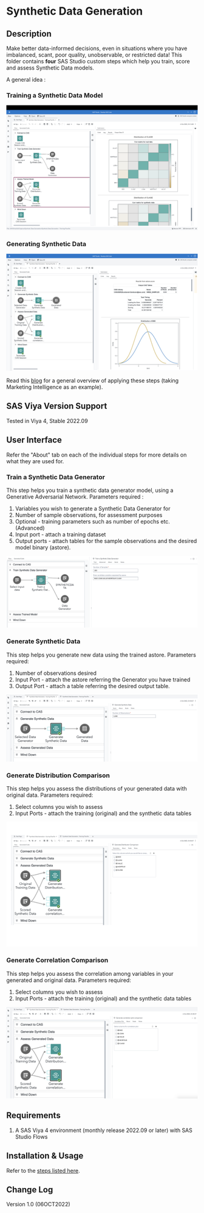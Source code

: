 # Synthetic Data Generation

## Description
Make better data-informed decisions, even in situations where you have imbalanced, scant, poor quality, unobservable, or restricted data!  This folder contains **four** SAS Studio custom steps which help you train, score and assess Synthetic Data models.  

A general idea :

### Training a Synthetic Data Model

![Training Flow](./img/general-idea-training-flow.png)

### Generating Synthetic Data

![Scoring Flow](./img/general-idea-scoring-flow.png)

Read this [blog](https://communities.sas.com/t5/SAS-Communities-Library/SAS-for-Synthetic-Data-Generation-in-Martech/ta-p/837716) for a general overview of applying these steps (taking Marketing Intelligence as an example).


## SAS Viya Version Support
Tested in Viya 4, Stable 2022.09

## User Interface

Refer the "About" tab on each of the individual steps for more details on what they are used for.

### Train a Synthetic Data Generator
This step helps you train a synthetic data generator model, using a Generative Adversarial Network. Parameters required :
1. Variables you wish to generate a Synthetic Data Generator for
2. Number of sample observations, for assessment purposes
3. Optional - training parameters such as number of epochs etc. (Advanced)
4. Input port - attach a training dataset
5. Output ports - attach tables for the sample observations and the desired model binary (astore).

![Train a Synthetic Data Generator](./img/train-a-synthetic-data-generator.png)

### Generate Synthetic Data
This step helps you generate new data using the trained astore. Parameters required:
1. Number of observations desired
2. Input Port - attach the astore referring the Generator you have trained
3. Output Port - attach a table referring the desired output table.

![Generate Synthetic Data](./img/generate-synthetic-data.png)

### Generate Distribution Comparison
This step helps you assess the distributions of your generated data with original data. Parameters required:
1. Select columns you wish to assess
2. Input Ports - attach the training (original) and the synthetic data tables


![Generate Distribution Comparison](./img/generate-distribution-comparison.png)

### Generate Correlation Comparison
This step helps you assess the correlation among variables in your generated and original data. Parameters required:
1. Select columns you wish to assess
2. Input Ports - attach the training (original) and the synthetic data tables


![Generate Correlation Comparison](./img/generate-correlation-comparison.png)


## Requirements

1. A SAS Viya 4 environment (monthly release 2022.09 or later) with SAS Studio Flows

## Installation & Usage

Refer to the [steps listed here](https://github.com/sassoftware/sas-studio-custom-steps#getting-started---making-a-custom-step-from-this-repository-available-in-sas-studio).


## Change Log

Version 1.0 (06OCT2022)

